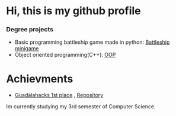 # Hi, this is my github profile
### Degree projects
+ Basic programming battleship game made in python: [Battleship minigame](https://github.com/leopalatto20/Battleship)
+ Object oriented programming(C++): [OOP](https://github.com/leopalatto20/OOP)

# Achievments
+ [Guadalahacks 1st place](https://www.linkedin.com/posts/guadalahacks_muchas-felicidades-a-los-ganadores-del-premio-activity-7198503499242819585-g1hV/?utm_source=share&utm_medium=member_desktop)
, [Repository](https://github.com/syntax-error-ccm/evergreen)


Im currently studying my 3rd semester of Computer Science.
